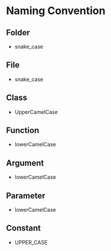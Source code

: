 # Naming Convention
## Folder
- snake_case

## File
- snake_case

## Class
- UpperCamelCase

## Function
- lowerCamelCase

## Argument
- lowerCamelCase

## Parameter
- lowerCamelCase

## Constant
- UPPER_CASE
